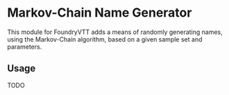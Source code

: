 # Markov-Chain Name Generator

This module for FoundryVTT adds a means of randomly generating names, using the Markov-Chain algorithm, based on a given sample set and parameters. 

## Usage
TODO
